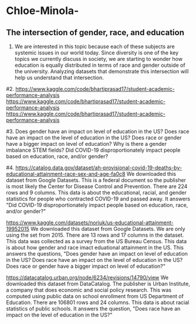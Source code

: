 # Chloe-Minola-

## The intersection of gender, race, and education 

1. We are interested in this topic because each of these subjects are systemic issues in our world today. Since diversity is one of the key topics we currently discuss in society, we are starting to wonder how education is equally  distributed in terms of race and gender outside of the university. Analyzing datasets that demonstrate this intersection will help us understand that intersection.

#2. 
https://www.kaggle.com/code/bhartiprasad17/student-academic-performance-analysis
https://www.kaggle.com/code/bhartiprasad17/student-academic-performance-analysis
https://www.kaggle.com/code/bhartiprasad17/student-academic-performance-analysis

#3. 
Does gender have an impact on level of education in the US?
Does race have an impact on the level of education in the US?
Does race or gender have a bigger impact on level of education?
Why is there a gender imbalance STEM fields? 
Did COVID-19 disproportionately impact people based on education, race, and/or gender?

#4. 
https://catalog.data.gov/dataset/ah-provisional-covid-19-deaths-by-educational-attainment-race-sex-and-age-fa0c8
We downloaded this dataset from Google Datasets. This is a federal document so the publisher is most likely the Center for Disease Control and Prevention. There are 224 rows and 9 columns. This data is about the educational, racial, and gender statistics for people who contracted COVID-19 and passed away. It answers "Did COVID-19 disproportionately impact people based on education, race, and/or gender?"

https://www.kaggle.com/datasets/noriuk/us-educational-attainment-19952015
We downloaded this dataset from Google Datasets. We are only using the set from 2015. There are 13 rows and 17 columns in the dataset. This data was collected as a survey from the US Bureau Census. This data is about how gender and race imact eduational attainment in the US. This answers the questions, "Does gender have an impact on level of education in the US?
Does race have an impact on the level of education in the US?
Does race or gender have a bigger impact on level of education?"

https://datacatalog.urban.org/node/6234/revisions/14790/view
We downloaded this dataset from DataCatalog. The publisher is Urban Institute, a company that does economic and social policy research. This was computed using public data on school enrollment from US Department of Education. There are 106801 rows and 24 columns. This data is about racial statistics of public schools. It answers the question, "Does race have an impact on the level of education in the US?"



